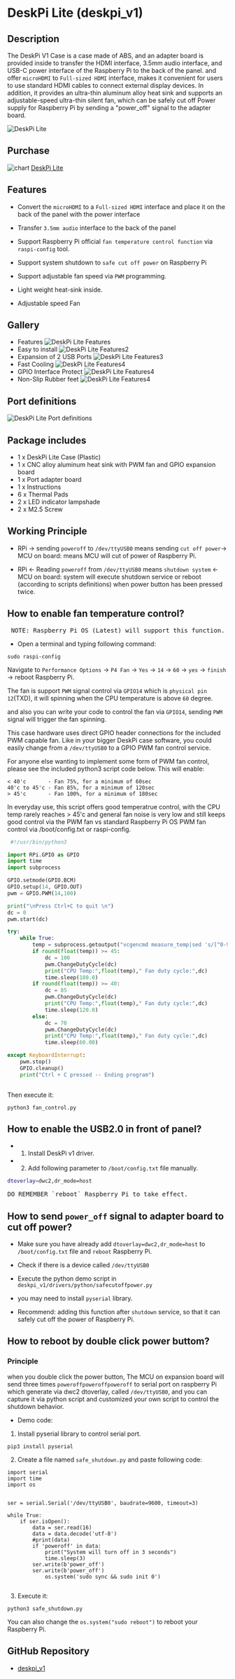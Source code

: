 # DeskPi Lite (deskpi_v1)
## Description 
The DeskPi V1 Case is a case made of ABS, and an adapter board is provided inside to transfer the HDMI interface, 3.5mm audio interface, and USB-C power interface of the Raspberry Pi to the back of the panel.
and offer `microHDMI` to `Full-sized HDMI` interface, makes it convenient for users to use standard HDMI cables to connect external display devices. 
In addition, it provides an ultra-thin aluminum alloy heat sink and supports an adjustable-speed ultra-thin silent fan, which can be safely cut off Power supply for Raspberry Pi  by sending a "power_off" signal to the adapter board.

![DeskPi Lite](./imgs/deskpilite/DeskPi-Lite_main.jpg)

## Purchase 
![chart](./imgs/picomate/shoppingchart.jpg)
[DeskPi Lite](https://deskpi.com/collections/deskpi-lite)

## Features

* Convert the `microHDMI` to a `Full-sized HDMI` interface and place it on the back of the panel with the power interface

* Transfer `3.5mm audio` interface to the back of the panel

* Support Raspberry Pi official `fan temperature control function` via `raspi-config` tool.

* Support system shutdown to `safe cut off power` on Raspberry Pi 

* Support adjustable fan speed via `PWM` programming.

* Light weight heat-sink inside.

* Adjustable speed Fan

## Gallery
* Features 
![DeskPi Lite Features](./imgs/deskpilite/Deskpi-lite_02.jpg)
* Easy to install 
![DeskPi Lite Features2](./imgs/deskpilite/Deskpi-lite_03.jpg)
* Expansion of 2 USB Ports 
![DeskPi Lite Features3](./imgs/deskpilite/Deskpi-lite_04.jpg)
* Fast Cooling
![DeskPi Lite Features4](./imgs/deskpilite/Deskpi-lite_05.jpg)
* GPIO Interface Protect 
![DeskPi Lite Features4](./imgs/deskpilite/Deskpi-lite_06.jpg)
* Non-Slip Rubber feet
![DeskPi Lite Features4](./imgs/deskpilite/Deskpi-lite_07.jpg)

## Port definitions

![DeskPi Lite Port definitions](./imgs/deskpilite/portdefinitions.jpg)

## Package includes
* 1 x DeskPi Lite Case (Plastic)
* 1 x CNC alloy aluminum heat sink with PWM fan and GPIO expansion board
* 1 x Port adapter board
* 1 x Instructions
* 6 x Thermal Pads
* 2 x LED indicator lampshade
* 2 x M2.5 Screw

## Working Principle 
* RPi -> sending `poweroff` to `/dev/ttyUSB0` means sending `cut off power`-> MCU on board: means MCU will cut of power of Raspberry Pi. 

* RPi <- Reading `poweroff` from `/dev/ttyUSB0` means `shutdown system` <- MCU on board: system will execute shutdown service or reboot (according to scripts definitions) when power button has been pressed twice.

## How to enable fan temperature control? 

<pre> NOTE: Raspberry Pi OS (Latest) will support this function.</pre>

* Open a terminal and typing following command:

```
sudo raspi-config 
```

Navigate to `Performance Options` -> `P4 Fan` -> `Yes` -> `14` -> `60` -> `yes` -> `finish` -> reboot Raspberry Pi.

The fan is support `PWM` signal control via `GPIO14` which is `physical pin 12`(TXD), it will spinning when the CPU temperature is above `60` degree.

and also you can write your code to control the fan via `GPIO14`, sending `PWM` signal will trigger the fan spinning.

This case hardware uses direct GPIO header connections for the included PWM capable fan. Like in your bigger DeskPi case software, you could easily change from a `/dev/ttyUSB0` to a GPIO PWM fan control service.

For anyone else wanting to implement some form of PWM fan control, please see the included python3 script code below. This will enable: 

```
< 40'c       - Fan 75%, for a minimum of 60sec
40'c to 45'c - Fan 85%, for a minimum of 120sec
> 45'c       - Fan 100%, for a minimum of 180sec
```
In everyday use, this script offers good temperatrue control, with the CPU temp rarely reaches > 45'c and general fan noise is very low and still keeps good control via the PWM fan vs standard Raspberry Pi OS PWM fan control via /boot/config.txt or raspi-config.

```python
 #!/usr/bin/python3

import RPi.GPIO as GPIO
import time
import subprocess

GPIO.setmode(GPIO.BCM)
GPIO.setup(14, GPIO.OUT)
pwm = GPIO.PWM(14,100)

print("\nPress Ctrl+C to quit \n")
dc = 0
pwm.start(dc)

try:
    while True:
        temp = subprocess.getoutput("vcgencmd measure_temp|sed 's/[^0-9.]//g'")
        if round(float(temp)) >= 45:
            dc = 100
            pwm.ChangeDutyCycle(dc)
            print("CPU Temp:",float(temp)," Fan duty cycle:",dc)
            time.sleep(180.0)
        if round(float(temp)) >= 40:
            dc = 85
            pwm.ChangeDutyCycle(dc)
            print("CPU Temp:",float(temp)," Fan duty cycle:",dc)
            time.sleep(120.0)
        else:
            dc = 70
            pwm.ChangeDutyCycle(dc)
            print("CPU Temp:",float(temp)," Fan duty cycle:",dc)
            time.sleep(60.00)

except KeyboardInterrupt:
    pwm.stop()
    GPIO.cleanup()
    print("Ctrl + C pressed -- Ending program")
    
```

Then execute it:

```
python3 fan_control.py
```

## How to enable the USB2.0 in front of panel?

* 1. Install DeskPi v1 driver.

* 2. Add following parameter to `/boot/config.txt` file manually.

```bash
dtoverlay=dwc2,dr_mode=host
```

<pre>DO REMEMBER `reboot` Raspberry Pi to take effect.</pre>

## How to send `power_off` signal to adapter board to cut off power?

* Make sure you have already add `dtoverlay=dwc2,dr_mode=host` to `/boot/config.txt` file and `reboot` Raspberry Pi.

* Check if there is a device called `/dev/ttyUSB0`

* Execute the python demo script in `deskpi_v1/drivers/python/safecutoffpower.py` 
* you may need to install `pyserial` library.

* Recommend: adding this function after `shutdown` service, so that it can safely cut off the power of Raspberry Pi.  

## How to reboot by double click power buttom?

### Principle 

when you double click the power button, The MCU on expansion board will send three times `poweroffpoweroffpoweroff` to serial port on raspberry Pi which generate via dwc2 dtoverlay, called `/dev/ttyUSB0`, and you can capture it via python script and customized your own script to control the shutdown behavior.

* Demo code: 

1. Install pyserial library to control serial port. 

```
pip3 install pyserial 
```

2. Create a file named `safe_shutdown.py` and paste following code:

```
import serial
import time
import os


ser = serial.Serial('/dev/ttyUSB0', baudrate=9600, timeout=3)

while True:
    if ser.isOpen():
        data = ser.read(16)
        data = data.decode('utf-8')
        #print(data)
        if 'poweroff' in data:
            print("System will turn off in 3 seconds")
            time.sleep(3)
	    ser.write(b'power_off')
	    ser.write(b'power_off')
            os.system('sudo sync && sudo init 0')
            
```
3. Execute it:

```
python3 safe_shutdown.py
```
You can also change the `os.system("sudo reboot")` to reboot your Raspberry Pi.

## GitHub Repository
* [deskpi_v1](https://github.com/DeskPi-Team/deskpi_v1)

